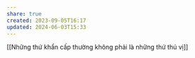 ```yaml
---
share: true
created: 2023-09-05T16:17
updated: 2024-06-03T15:33
---
```

[[Những thứ khẩn cấp thường không phải là những thứ thú vị]]
